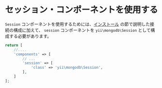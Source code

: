 セッション・コンポーネントを使用する
====================================

`Session` コンポーネントを使用するためには、[インストール](installation.md) の節で説明した接続の構成に加えて、
`session` コンポーネントを `yii\mongodb\Session` として構成する必要があります。

```php
return [
    //....
    'components' => [
        // ...
        'session' => [
            'class' => 'yii\mongodb\Session',
        ],
    ]
];
```
